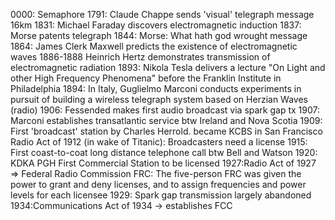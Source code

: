 0000: Semaphore
1791: Claude Chappe sends 'visual' telegraph message 16km
1831: Michael Faraday discovers electromagnetic induction
1837: Morse patents telegraph
1844: Morse: What hath god wrought message
1864: James Clerk Maxwell predicts the existence of electromagnetic waves
1886-1888 Heinrich Hertz demonstrates transmission of electromagnetic radiation
1893: Nikola Tesla delivers a lecture "On Light and other High Frequency Phenomena" before the Franklin Institute in Philadelphia
1894: In Italy, Guglielmo Marconi conducts experiments in pursuit of building a wireless telegraph system based on Herzian Waves (radio)
1906: Fessended makes first audio broadcast via spark gap tx
1907: Marconi establishes transatlantic service btw Ireland and Nova Scotia
1909: First 'broadcast' station by Charles Herrold. became KCBS in San Francisco
Radio Act of 1912 (in wake of Titanic): Broadcasters need a license
1915: First coast-to-coat long distance telephone call btw Bell and Watson
1920: KDKA PGH First Commercial Station to be licensed
1927:Radio Act of 1927 => Federal Radio Commission
FRC: The five-person FRC was given the power to grant and deny licenses, and to assign frequencies and power levels for each licensee
1929: Spark gap transmission largely abandoned
1934:Communications Act of 1934 -> establishes FCC
